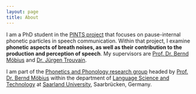 ```yaml
---
layout: page
title: About
---
```


I am a PhD student in the [PINTS project](http://pauseparticles.org/) that focuses on pause-internal phonetic particles in speech communication. Within that project, I examine **phonetic aspects of breath noises, as well as their contribution to the production and perception of speech**. My supervisors are [Prof. Dr. Bernd Möbius](https://www.uni-saarland.de/lehrstuhl/moebius/members/bernd-moebius.html) and [Dr. Jürgen Trouvain](http://www.coli.uni-saarland.de/%7Etrouvain/).

I am part of the [Phonetics and Phonology research group](http://www.coli.uni-saarland.de/groups/WB/Phonetics/) headed by [Prof. Dr. Bernd Möbius](https://www.uni-saarland.de/lehrstuhl/moebius/members/bernd-moebius.html) within the department of [Language Science and Technology](https://www.uni-saarland.de/fachrichtung/lst/) at [Saarland University](https://www.uni-saarland.de/start.html), Saarbrücken, Germany.

